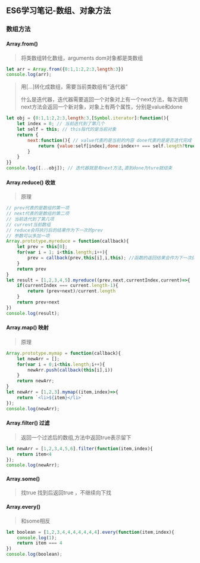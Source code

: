 ## ES6学习笔记-数组、对象方法

### 数组方法

#### Array.from()

> 将类数组转化数组，arguments dom对象都是类数组 

```javascript
let arr = Array.from({0:1,1:2,2:3,length:3})
console.log(arr);
```

> 用[...]转化成数组，需要当前类数组有“迭代器” 
>
> 什么是迭代器，迭代器需要返回一个对象对上有一个next方法，每次调用next方法会返回一个新对象，对象上有两个属性，分别是value和done

```javascript
let obj = {0:1,1:2,2:3,length:3,[Symbol.iterator]:function(){
    let index = 0; // 当前迭代到了第几个
    let self = this; // this指代的是当前对象
    return {
        next:function(){ // value代表的是当前的内容 done代表的是是否迭代完成
            return {value:self[index],done:index++ === self.length?true:false}
        }
    }
}}
console.log([...obj]); // 迭代器就是有next方法,直到done为ture就结束
```

#### Array.reduce()  收敛

> 原理

```javascript
// prev代表的是数组的第一项
// next代表的是数组的第二项
// 当前迭代到了第几项
// current当前数组
// reduce会将执行后的结果作为下一次的prev
// 参数可以多加一项
Array.prototype.myreduce = function(callback){
    let prev = this[0];
    for(var i = 1; i<this.length;i++){
        prev = callback(prev,this[i],i,this); //函数的返回结果会作为下一次的prev
    }
    return prev
}
let result = [1,2,3,4,5].myreduce((prev,next,currentIndex,current)=>{
    if(currentIndex === current.length-1){
        return (prev+next)/current.length
    }
    return prev+next
})
console.log(result);
```

#### Array.map() 映射

> 原理

```javascript
Array.prototype.mymap = function(callback){
    let newArr = [];
    for(var i = 0;i<this.length;i++){
        newArr.push(callback(this[i],i))
    }
    return newArr;
}
let newArr = [1,2,3].mymap((item,index)=>{
    return `<li>${item}</li>`
});
console.log(newArr);
```

#### Array.filter() 过滤

> 返回一个过滤后的数组,方法中返回true表示留下

```javascript
let newArr = [1,2,3,4,5,6].filter(function(item,index){
    return item<4
});
console.log(newArr);
```

#### Array.some()

> 找true 找到后返回true ，不继续向下找

#### Array.every()

> 和some相反

```javascript
let boolean = [1,2,3,4,4,4,4,4,4,4].every(function(item,index){
    console.log(1);
    return item === 4
})
console.log(boolean);
```

